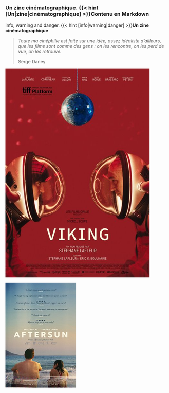 
### Un zine cinématographique. {{< hint [Un|zine|cinématographique] >}}**Contenu en Markdown**

info, warning and danger. {{< hint [info|warning|danger] >}}**Un zine cinématographique**

> *Toute ma cinéphilie est faite sur une idée, assez idéaliste d’ailleurs, que les films sont comme des gens : on les rencontre, on les perd de vue, on les retrouve.* 
> 
> Serge Daney


[![viking](/content/viking.jpg)](https://ludimarwood.github.io/je_s_/blog/viking/)

[![aftersun](/content/Aftersun.jpg)](https://ludimarwood.github.io/je_s_/blog/aftersun/)



